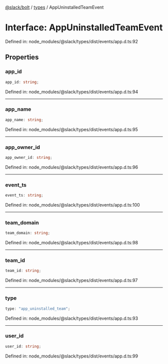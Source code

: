 [@slack/bolt](../../../../index.md) / [types](../index.md) / AppUninstalledTeamEvent

# Interface: AppUninstalledTeamEvent

Defined in: node\_modules/@slack/types/dist/events/app.d.ts:92

## Properties

### app\_id

```ts
app_id: string;
```

Defined in: node\_modules/@slack/types/dist/events/app.d.ts:94

***

### app\_name

```ts
app_name: string;
```

Defined in: node\_modules/@slack/types/dist/events/app.d.ts:95

***

### app\_owner\_id

```ts
app_owner_id: string;
```

Defined in: node\_modules/@slack/types/dist/events/app.d.ts:96

***

### event\_ts

```ts
event_ts: string;
```

Defined in: node\_modules/@slack/types/dist/events/app.d.ts:100

***

### team\_domain

```ts
team_domain: string;
```

Defined in: node\_modules/@slack/types/dist/events/app.d.ts:98

***

### team\_id

```ts
team_id: string;
```

Defined in: node\_modules/@slack/types/dist/events/app.d.ts:97

***

### type

```ts
type: "app_uninstalled_team";
```

Defined in: node\_modules/@slack/types/dist/events/app.d.ts:93

***

### user\_id

```ts
user_id: string;
```

Defined in: node\_modules/@slack/types/dist/events/app.d.ts:99
